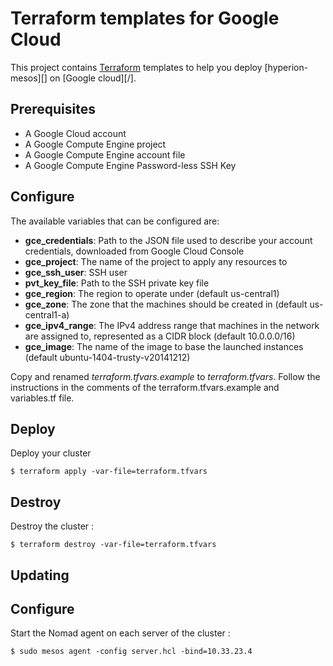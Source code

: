 # Terraform templates for Google Cloud

This project contains [Terraform][] templates to help you deploy [hyperion-mesos][] on [Google cloud][/].

## Prerequisites

* A Google Cloud account
* A Google Compute Engine project
* A Google Compute Engine account file
* A Google Compute Engine Password-less SSH Key

## Configure

The available variables that can be configured are:

* **gce_credentials**: Path to the JSON file used to describe your account credentials, downloaded from Google Cloud Console
* **gce_project**: The name of the project to apply any resources to
* **gce_ssh_user**: SSH user
* **pvt_key_file**: Path to the SSH private key file
* **gce_region**: The region to operate under (default us-central1)
* **gce_zone**: The zone that the machines should be created in (default us-central1-a)
* **gce_ipv4_range**: The IPv4 address range that machines in the network are assigned to, represented as a CIDR block (default 10.0.0.0/16)
* **gce_image**: The name of the image to base the launched instances (default ubuntu-1404-trusty-v20141212)

Copy and renamed *terraform.tfvars.example* to *terraform.tfvars*.
Follow the instructions in the comments of the terraform.tfvars.example and
variables.tf file.

## Deploy

Deploy your cluster

    $ terraform apply -var-file=terraform.tfvars

## Destroy

Destroy the cluster :

    $ terraform destroy -var-file=terraform.tfvars

## Updating


## Configure

Start the Nomad agent on each server of the cluster :

    $ sudo mesos agent -config server.hcl -bind=10.33.23.4




[Terraform]: https://www.terraform.io/
[Google cloud]: https://cloud.google.com

[hyperion]: http://github.com/portefaix/hyperion-mesos

